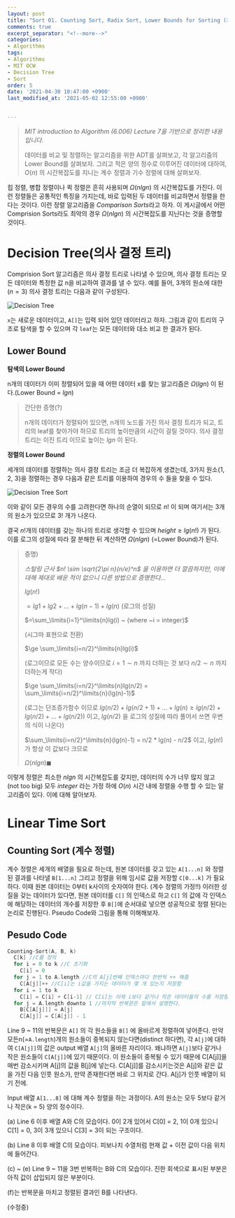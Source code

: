 ```yaml
---
layout: post
title: "Sort 01. Counting Sort, Radix Sort, Lower Bounds for Sorting (계수 정렬, 기수 정렬, 정렬 알고리즘의 Lower bound)"
comments: true
excerpt_separator: "<!--more-->"
categories: 
- Algorithms
tags:
- Algorithms
- MIT OCW
- Decision Tree
- Sort
order: 5
date: '2021-04-30 10:47:00 +0900'
last_modified_at: '2021-05-02 12:55:00 +0900'


---
```


> _MIT introduction to Algorithm (6.006) Lecture 7을 기반으로 정리한 내용입니다._
>
> 데이터를 비교 및 정렬하는 알고리즘을 위한 ADT를 살펴보고, 각 알고리즘의 Lower Bound를 살펴보자. 그리고 적은 양의 정수로 이루어진 데이터에 대하여, $O(n)$ 의 시간복잡도를 지니는 계수 정렬과 기수 정렬에 대해 살펴보자. 

<!--more-->

힙 정렬, 병합 정렬이나 퀵 정렬은 흔히 사용되며 $\Omega(nlgn)$ 의 시간복잡도를 가진다. 이런 정렬들은 공통적인 특징을 가지는데, 바로 입력된 두 데이터를 비교하면서 정렬을 한다는 것이다. 이런 정렬 알고리즘을 *Comparison Sorts*라고 하자. 이 게시글에서 어떤 Comprision Sorts라도 최악의 경우 $\Omega(nlgn)$ 의 시간복잡도를 지닌다는 것을  증명할 것이다.  

# Decision Tree(의사 결정 트리)

Comprision Sort 알고리즘은 의사 결정 트리로 나타낼 수 있으며, 의사 결정 트리는 모든 데이터와 특정한 값 n을 비교하여 결과를 낼 수 있다.  예를 들어, 3개의 원소에 대한$(n = 3)$ 의사 결정 트리는 다음과 같이 구성된다.

![Decision Tree]()

`x`는 새로운 데이터이고, `A[]`는 입력 되어 있던 데이터라고 하자. 그림과 같이 트리의 구조로 탐색을 할 수 있으며 각 `leaf`는 모든 데이터와 대소 비교 한 결과가 된다.

## Lower Bound

**탐색의 Lower Bound**

n개의 데이터가 이미 정렬되어 있을 때 어떤 데이터 x를 찾는 알고리즘은 $\Omega(lgn)$ 이 된다.(Lower Bound = $lgn$)

> 간단한 증명(?)
>
> n개의 데이터가 정렬되어 있으면, n개의 노드를 가진 의사 결정 트리가 되고, 트리의 leaf를 찾아가야 하므로 트리의 높이만큼의 시간이 걸릴 것이다. 의사 결정 트리는 이진 트리 이므로 높이는 $lgn$ 이 된다. 

**정렬의 Lower Bound**

세개의 데이터를 정렬하는 의사 결정 트리는 조금 더 복잡하게 생겼는데, 3가지 원소{1, 2, 3}을 정렬하는 경우 다음과 같은 트리를 이용하여 경우의 수 들을 찾을 수 있다.

![Decision Tree Sort]()

이와 같이 모든 경우의 수를 고려한다면 하나의 순열이 되므로 $n!$ 이 되며 여기서는 3개의 원소가 있으므로 $3!$ 개가 나온다. 

결국 $n!$개의 데이터를 갖는 하나의 트리로 생각할 수 있으며 $height \ge lg(n!)$ 가 된다. 이를 로그의 성질에 따라 잘 분해한 뒤 계산하면 $\Omega(nlgn)$ (=Lower Bound)가 된다.

> 증명) 
>
> *스털링 근사 $n! \sim \sqrt{2\pi n}(n/e)^n$ 을 이용하면 더 깔끔하지만, 이에 대해 제대로 배운 적이 없으니 다른 방법으로 증명한다...*
>
> $lg(n!)$
>
> $=lg1+lg2+...+lg(n-1)+lg(n)$ (로그의 성질)
>
> $=\sum_\limits{i=1}^\limits{n}lg(i) ~ (where ~i = integer)$ 
>
> (시그마 표현으로 전환)
>
> $\ge \sum_\limits{i=n/2}^\limits{n}lg(i)$ 
>
> (로그이므로 모든 수는 양수이므로 $i=1 \sim n$ 까지 더하는 것 보다 $n/2 \sim n$ 까지 더하는게 작다)
>
> $\ge \sum_\limits{i=n/2}^\limits{n}lg(n/2) = \sum_\limits{i=n/2}^\limits{n}(lg(n)-1)$  
>
> (로그는 단조증가함수 이므로 $lg(n/2) + lg(n/2 + 1) + ... + lg(n) \ge lg(n/2) + lg(n/2) + ... +lg(n/2)$) 이고, $lg(n/2)$ 을 로그의 성질에 따라 풀어서 쓰면 우변의 식이 나온다)
>
> $\sum_\limits{i=n/2}^\limits{n}(lg(n)-1) = n/2 * lg(n) - n/2$  이고, $lg(n!)$ 가 항상 이 값보다 크므로 
>
> $\Omega(nlgn) \blacksquare$ 

이렇게 정렬은 최소한 $nlgn$ 의 시간복잡도를 갖지만, 데이터의 수가 너무 많지 않고 (not too big) 모두 $integer$ 라는 가정 하에 $O(n)$  시간 내에 정렬을 수행 할 수 있는 알고리즘이 있다. 이에 대해 알아보자.

# Linear Time Sort 

## Counting Sort (계수 정렬)

계수 정렬은 세개의 배열을 필요로 하는데, 원본 데이터를 갖고 있는 `A[1...n]` 와 정렬된 결과를 나타낼 `B[1...n]` 그리고 정렬을 위해 임시로 값을 저장할 `C[0...k]` 가 필요하다. 이때 원본 데이터는 0부터 k사이의 숫자여야 한다. (계수 정렬의 가정!!) 이러한 성질을 갖는 데이터가 있다면, 원본 데이터를 `C[]` 의 인덱스로 하고 `C[]` 의 값에 각 인덱스에 해당하는 데이터의 개수를 저장한 후 `B[]`에 순서대로 넣으면 성공적으로 정렬 된다는 논리로 진행된다. Pseudo Code와 그림을 통해 이해해보자.

## Pesudo Code

```c
Counting-Sort(A, B, k)
  C[k] //C를 정의
  for i = 0 to k //C 초기화
    C[i] = 0 
  for j = 1 to A.length //C의 A[j]번째 인덱스마다 한번씩 ++ 해줌
    C[A[j]]++ //C[i]는 i값을 가지는 데이터가 몇 개 있는지 저장함
  for i = 1 to k
    C[i] = C[i] + C[i-1] // C[i]는 이제 i보다 같거나 작은 데이터들의 수를 저장함
  for j = A.length downto 1 //마지막 반복문은 밑에서 설명한다.
    B[C[A[j]]] = A[j]
    C[A[j]] = C[A[j]] - 1
```

Line 9 ~ 11의 반복문은 `A[]` 의 각 원소들을 `B[]` 에 올바르게 정렬하여 넣어준다. 만약 모든n(=`A.length`)개의 원소들이 중복되지 않는다면(distinct 하다면), 각 `A[j]`에 대하여 `C[A[j]]`의 값은 output 배열 `A[j]`의 올바른 자리이다. 왜냐하면 `A[j]`보다 같거나 작은 원소들이 `C[A[j]]`에 있기 때문이다. 이 원소들이 중복될 수 있기 때문에 C[A[j]]을 매번 감소시키며 A[j]의 값을 B[j]에 넣는다. C[A[j]]를 감소시키는것은 A[j]와 같은 값을 가진 다음 인풋 원소가, 만약 존재한다면 바로 그 위치로 간다. A[j]가 인풋 배열이 되기 전에.

Input 배열 `A[1...8]` 에 대해 계수 정렬을 하는 과정이다. A의 원소는 모두 5보다 같거나 작은(k = 5) 양의 정수이다. 

(a) Line 6 이후 배열 A와  C의 모습이다. 0이 2개 있어서 C[0] = 2, 1이 0개 있으니 C[1] = 0, 3이 3개 있으니 C[3] = 3이 되는 구조이다.

(b) Line 8 이후 배열 C의 모습이다. 피보나치 수열처럼 현재 값 + 이전 값이 다음 위치에 들어간다.

(c) ~ (e) Line 9 ~ 11을 3번 반복하는 B와 C의 모습이다. 진한 회색으로 표시된 부분은 아직 값이 삽입되지 않은 부분이다. 

(f)는 반복문을 마치고 정렬된 결과인 B를 나타낸다. 



(수정중)
